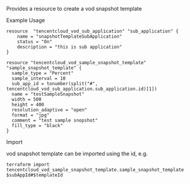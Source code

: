 Provides a resource to create a vod snapshot template

Example Usage

```hcl
resource  "tencentcloud_vod_sub_application" "sub_application" {
	name = "snapshotTemplateSubApplication"
	status = "On"
	description = "this is sub application"
}

resource "tencentcloud_vod_sample_snapshot_template" "sample_snapshot_template" {
  sample_type = "Percent"
  sample_interval = 10
  sub_app_id = tonumber(split("#", tencentcloud_vod_sub_application.sub_application.id)[1])
  name = "testSampleSnapshot"
  width = 500
  height = 400
  resolution_adaptive = "open"
  format = "jpg"
  comment = "test sample snopshot"
  fill_type = "black"
}
```

Import

vod snapshot template can be imported using the id, e.g.

```
terraform import tencentcloud_vod_sample_snapshot_template.sample_snapshot_template $subAppId#$templateId
```